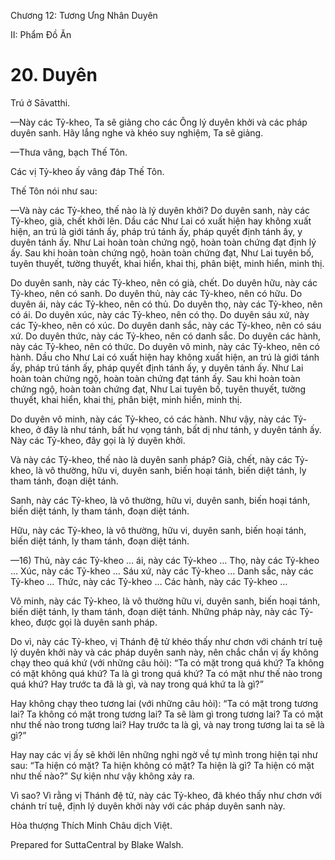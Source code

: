  

Chương 12: Tương Ưng Nhân Duyên

II: Phẩm Ðồ Ăn

# 20\. Duyên

Trú ở Sāvatthi.

—Này các Tỷ-kheo, Ta sẽ giảng cho các Ông lý duyên khởi và các pháp duyên sanh. Hãy lắng nghe và khéo suy nghiệm, Ta sẽ giảng.

—Thưa vâng, bạch Thế Tôn.

Các vị Tỷ-kheo ấy vâng đáp Thế Tôn.

Thế Tôn nói như sau:

—Và này các Tỷ-kheo, thế nào là lý duyên khởi? Do duyên sanh, này các Tỷ-kheo, già, chết khởi lên. Dầu các Như Lai có xuất hiện hay không xuất hiện, an trú là giới tánh ấy, pháp trú tánh ấy, pháp quyết định tánh ấy, y duyên tánh ấy. Như Lai hoàn toàn chứng ngộ, hoàn toàn chứng đạt định lý ấy. Sau khi hoàn toàn chứng ngộ, hoàn toàn chứng đạt, Như Lai tuyên bố, tuyên thuyết, tường thuyết, khai hiển, khai thị, phân biệt, minh hiển, minh thị.

Do duyên sanh, này các Tỷ-kheo, nên có già, chết. Do duyên hữu, này các Tỷ-kheo, nên có sanh. Do duyên thủ, này các Tỷ-kheo, nên có hữu. Do duyên ái, này các Tỷ-kheo, nên có thủ. Do duyên thọ, này các Tỷ-kheo, nên có ái. Do duyên xúc, này các Tỷ-kheo, nên có thọ. Do duyên sáu xứ, này các Tỷ-kheo, nên có xúc. Do duyên danh sắc, này các Tỷ-kheo, nên có sáu xứ. Do duyên thức, này các Tỷ-kheo, nên có danh sắc. Do duyên các hành, này các Tỷ-kheo, nên có thức. Do duyên vô minh, này các Tỷ-kheo, nên có hành. Dầu cho Như Lai có xuất hiện hay không xuất hiện, an trú là giới tánh ấy, pháp trú tánh ấy, pháp quyết định tánh ấy, y duyên tánh ấy. Như Lai hoàn toàn chứng ngộ, hoàn toàn chứng đạt tánh ấy. Sau khi hoàn toàn chứng ngộ, hoàn toàn chứng đạt, Như Lai tuyên bố, tuyên thuyết, tường thuyết, khai hiển, khai thị, phân biệt, minh hiển, minh thị.

Do duyên vô minh, này các Tỷ-kheo, có các hành. Như vậy, này các Tỷ-kheo, ở đây là như tánh, bất hư vọng tánh, bất dị như tánh, y duyên tánh ấy. Này các Tỷ-kheo, đây gọi là lý duyên khởi.

Và này các Tỷ-kheo, thế nào là duyên sanh pháp? Già, chết, này các Tỷ-kheo, là vô thường, hữu vi, duyên sanh, biến hoại tánh, biến diệt tánh, ly tham tánh, đoạn diệt tánh.

Sanh, này các Tỷ-kheo, là vô thường, hữu vi, duyên sanh, biến hoại tánh, biến diệt tánh, ly tham tánh, đoạn diệt tánh.

Hữu, này các Tỷ-kheo, là vô thường, hữu vi, duyên sanh, biến hoại tánh, biến diệt tánh, ly tham tánh, đoạn diệt tánh.

—16) Thủ, này các Tỷ-kheo … ái, này các Tỷ-kheo … Thọ, này các Tỷ-kheo … Xúc, này các Tỷ-kheo … Sáu xứ, này các Tỷ-kheo … Danh sắc, này các Tỷ-kheo … Thức, này các Tỷ-kheo … Các hành, này các Tỷ-kheo …

Vô minh, này các Tỷ-kheo, là vô thường hữu vi, duyên sanh, biến hoại tánh, biến diệt tánh, ly tham tánh, đoạn diệt tánh. Những pháp này, này các Tỷ-kheo, được gọi là duyên sanh pháp.

Do vì, này các Tỷ-kheo, vị Thánh đệ tử khéo thấy như chơn với chánh trí tuệ lý duyên khởi này và các pháp duyên sanh này, nên chắc chắn vị ấy không chạy theo quá khứ (với những câu hỏi): “Ta có mặt trong quá khứ? Ta không có mặt không quá khứ? Ta là gì trong quá khứ? Ta có mặt như thế nào trong quá khứ? Hay trước ta đã là gì, và nay trong quá khứ ta là gì?”

Hay không chạy theo tương lai (với những câu hỏi): “Ta có mặt trong tương lai? Ta không có mặt trong tương lai? Ta sẽ làm gì trong tương lai? Ta có mặt như thế nào trong tương lai? Hay trước ta là gì, và nay trong tương lai ta sẽ là gì?”

Hay nay các vị ấy sẽ khởi lên những nghi ngờ về tự mình trong hiện tại như sau: “Ta hiện có mặt? Ta hiện không có mặt? Ta hiện là gì? Ta hiện có mặt như thế nào?” Sự kiện như vậy không xảy ra.

Vì sao? Vì rằng vị Thánh đệ tử, này các Tỷ-kheo, đã khéo thấy như chơn với chánh trí tuệ, định lý duyên khởi này với các pháp duyên sanh này.

Hòa thượng Thích Minh Châu dịch Việt.

Prepared for SuttaCentral by Blake Walsh.